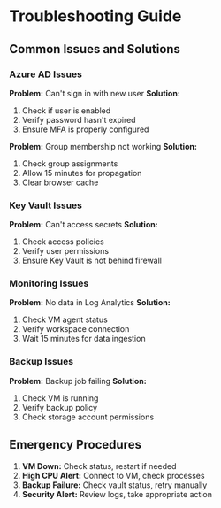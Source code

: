 # Troubleshooting Guide

## Common Issues and Solutions

### Azure AD Issues
**Problem:** Can't sign in with new user
**Solution:** 
1. Check if user is enabled
2. Verify password hasn't expired
3. Ensure MFA is properly configured

**Problem:** Group membership not working
**Solution:**
1. Check group assignments
2. Allow 15 minutes for propagation
3. Clear browser cache

### Key Vault Issues
**Problem:** Can't access secrets
**Solution:**
1. Check access policies
2. Verify user permissions
3. Ensure Key Vault is not behind firewall

### Monitoring Issues
**Problem:** No data in Log Analytics
**Solution:**
1. Check VM agent status
2. Verify workspace connection
3. Wait 15 minutes for data ingestion

### Backup Issues
**Problem:** Backup job failing
**Solution:**
1. Check VM is running
2. Verify backup policy
3. Check storage account permissions

## Emergency Procedures
1. **VM Down:** Check status, restart if needed
2. **High CPU Alert:** Connect to VM, check processes
3. **Backup Failure:** Check vault status, retry manually
4. **Security Alert:** Review logs, take appropriate action

